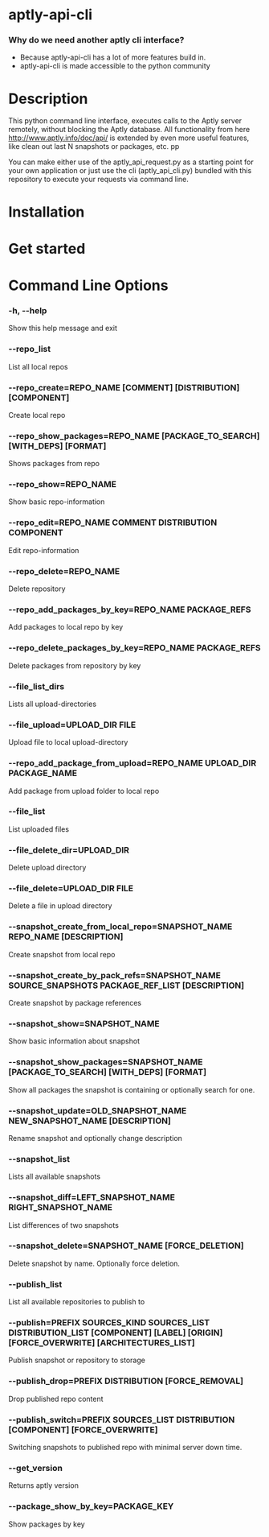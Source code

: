 # aptly-api-cli
### Why do we need another aptly cli interface?
- Because aptly-api-cli has a lot of more features build in.
- aptly-api-cli is made accessible to the python community


# Description
This python command line interface, executes calls to the Aptly server remotely, without blocking the Aptly database.
All functionality from here http://www.aptly.info/doc/api/ is extended by even more useful features, like clean out last N
snapshots or packages, etc. pp

You can make either use of the aptly_api_request.py as a starting point for your own application or just use the cli (aptly_api_cli.py)
bundled with this repository to execute your requests via command line.

# Installation

# Get started

# Command Line Options

### -h, --help
Show this help message and exit

### --repo_list
List all local repos

### --repo_create=REPO_NAME [COMMENT] [DISTRIBUTION] [COMPONENT]
Create local repo

###   --repo_show_packages=REPO_NAME [PACKAGE_TO_SEARCH] [WITH_DEPS] [FORMAT]
Shows packages from repo

###  --repo_show=REPO_NAME
Show basic repo-information

###   --repo_edit=REPO_NAME COMMENT DISTRIBUTION COMPONENT
Edit repo-information

###   --repo_delete=REPO_NAME
Delete repository

###  --repo_add_packages_by_key=REPO_NAME PACKAGE_REFS
Add packages to local repo by key

###  --repo_delete_packages_by_key=REPO_NAME PACKAGE_REFS
Delete packages from repository by key

### --file_list_dirs
Lists all upload-directories

### --file_upload=UPLOAD_DIR FILE
Upload file to local upload-directory

### --repo_add_package_from_upload=REPO_NAME UPLOAD_DIR PACKAGE_NAME
Add package from upload folder to local repo

### --file_list
List uploaded files

### --file_delete_dir=UPLOAD_DIR
Delete upload directory

### --file_delete=UPLOAD_DIR FILE
Delete a file in upload directory

### --snapshot_create_from_local_repo=SNAPSHOT_NAME REPO_NAME [DESCRIPTION]
Create snapshot from local repo

### --snapshot_create_by_pack_refs=SNAPSHOT_NAME SOURCE_SNAPSHOTS PACKAGE_REF_LIST [DESCRIPTION]
Create snapshot by package references

### --snapshot_show=SNAPSHOT_NAME
Show basic information about snapshot

### --snapshot_show_packages=SNAPSHOT_NAME [PACKAGE_TO_SEARCH] [WITH_DEPS] [FORMAT]
Show all packages the snapshot is containing or optionally search for one.

### --snapshot_update=OLD_SNAPSHOT_NAME NEW_SNAPSHOT_NAME [DESCRIPTION]
Rename snapshot and optionally change description

### --snapshot_list
Lists all available snapshots

### --snapshot_diff=LEFT_SNAPSHOT_NAME RIGHT_SNAPSHOT_NAME
List differences of two snapshots

### --snapshot_delete=SNAPSHOT_NAME [FORCE_DELETION]
Delete snapshot by name. Optionally force deletion.

### --publish_list
List all available repositories to publish to

### --publish=PREFIX SOURCES_KIND SOURCES_LIST DISTRIBUTION_LIST [COMPONENT] [LABEL] [ORIGIN] [FORCE_OVERWRITE] [ARCHITECTURES_LIST]
Publish snapshot or repository to storage

### --publish_drop=PREFIX DISTRIBUTION [FORCE_REMOVAL]
Drop published repo content

### --publish_switch=PREFIX SOURCES_LIST DISTRIBUTION [COMPONENT] [FORCE_OVERWRITE]
Switching snapshots to published repo with minimal server down time.

### --get_version
Returns aptly version

### --package_show_by_key=PACKAGE_KEY
Show packages by key
